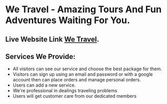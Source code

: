 # We Travel - Amazing Tours And Fun Adventures Waiting For You.

## Live Website Link [We Travel](https://we-travel-website.netlify.app/).

## Services We Provide:

- All visitors can see our service and choose the best package for them.
- Visitors can sign up using an email and password or with a google account then
can place orders and manage personal orders.
- Users can add a new service.
- We're professional in dealings traveling problems
- Users will get customer care from our dedicated members
